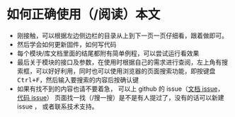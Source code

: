 如何正确使用（/阅读）本文
==========


* 刚接触，可以根据左边侧边栏的目录从上到下一页一页仔细看，跟着做即可。
* 然后学会如何更新固件，如何写代码
* 每个模块/库文档里面的结尾都附有简单例程，可以尝试运行看效果
* 最后关于模块的接口及参数，在使用时根据自己的需求进行查阅，左上角有搜索框，可以好好利用，同时也可以使用浏览器的页面搜索功能，即按键盘<kbd>Ctrl+F</kbd>，然后输入要搜索的内容后按确认键
* 如果有找不到的内容也请不要着急， 可以上 github 的 issue（[文档 issue](https://github.com/sipeed/MaixPy_DOC/issues)， [代码 issue](https://github.com/sipeed/MaixPy/issues)） 页面找一找（/搜一搜）是不是有人提过了，没有的话可以新建 issue ， 或者联系技术支持。


